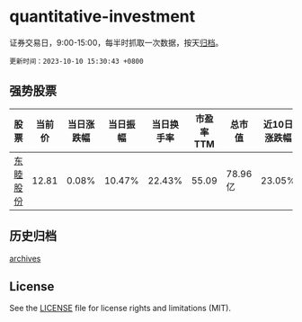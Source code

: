 # quantitative-investment

证券交易日，9:00-15:00，每半时抓取一次数据，按天[归档](archives)。

`更新时间：2023-10-10 15:30:43 +0800`

## 强势股票

|股票|当前价|当日涨跌幅|当日振幅|当日换手率|市盈率TTM|总市值|近10日涨跌幅|
|----|----|----|----|----|----|----|----|
|[东睦股份](https://xueqiu.com/S/SH600114)|12.81|0.08%|10.47%|22.43%|55.09|78.96亿|23.05%|

## 历史归档

[archives](archives)

## License

See the [LICENSE](LICENSE) file for license rights and limitations (MIT).